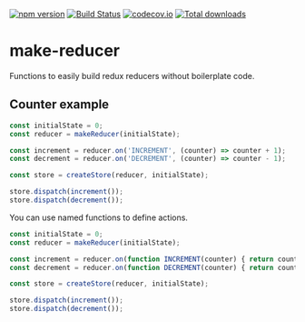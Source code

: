 [![npm version](https://badge.fury.io/js/make-reducer.svg)](https://badge.fury.io/js/make-reducer)
[![Build Status](https://travis-ci.org/reactbits/make-reducer.svg)](https://travis-ci.org/reactbits/make-reducer)
[![codecov.io](https://codecov.io/github/reactbits/make-reducer/coverage.svg?branch=master)](https://codecov.io/github/reactbits/make-reducer?branch=master)
[![Total downloads](https://img.shields.io/npm/dt/make-reducer.svg)](https://www.npmjs.com/package/make-reducer)

# make-reducer

Functions to easily build redux reducers without boilerplate code.

## Counter example

```js
const initialState = 0;
const reducer = makeReducer(initialState);

const increment = reducer.on('INCREMENT', (counter) => counter + 1);
const decrement = reducer.on('DECREMENT', (counter) => counter - 1);

const store = createStore(reducer, initialState);

store.dispatch(increment());
store.dispatch(decrement());
```

You can use named functions to define actions.

```js
const initialState = 0;
const reducer = makeReducer(initialState);

const increment = reducer.on(function INCREMENT(counter) { return counter + 1; });
const decrement = reducer.on(function DECREMENT(counter) { return counter - 1; });

const store = createStore(reducer, initialState);

store.dispatch(increment());
store.dispatch(decrement());
```

